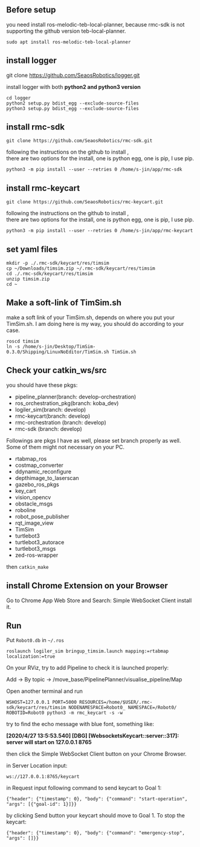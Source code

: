 ## Before setup

you need install ros-melodic-teb-local-planner, because rmc-sdk is not supporting the github version teb-local-planner.

```
sudo apt install ros-melodic-teb-local-planner
```


## install logger

git clone https://github.com/SeaosRobotics/logger.git

install logger  with both  **python2 and python3 version**

```
cd logger
python2 setup.py bdist_egg --exclude-source-files
python3 setup.py bdist_egg --exclude-source-files
```

## install rmc-sdk

```git clone https://github.com/SeaosRobotics/rmc-sdk.git```

following the instructions on the github to install ,  
there are two options for the install, one is python egg, one is pip, I use pip.

```
python3 -m pip install --user --retries 0 /home/s-jin/app/rmc-sdk
```

## install rmc-keycart

```git clone https://github.com/SeaosRobotics/rmc-keycart.git```

following the instructions on the github to install ,  
there are two options for the install, one is python egg, one is pip, I use pip.

```
python3 -m pip install --user --retries 0 /home/s-jin/app/rmc-keycart
```

## set yaml files

```
mkdir -p ./.rmc-sdk/keycart/res/timsim
cp ~/Downloads/timsim.zip ~/.rmc-sdk/keycart/res/timsim
cd ./.rmc-sdk/keycart/res/timsim
unzip timsim.zip
cd ~
```

## Make a soft-link of TimSim.sh

make a soft link of your TimSim.sh, depends on where you put your TimSim.sh. I am doing here is my way, you should do according to your case.

```
roscd timsim
ln -s /home/s-jin/Desktop/TimSim-0.3.0/Shipping/LinuxNoEditor/TimSim.sh TimSim.sh
```

## Check your catkin_ws/src

you should have these pkgs:

- pipeline_planner(branch: develop-orchestration)
- ros_orchestration_pkg(branch: koba_dev)
- logiler_sim(branch: develop)
- rmc-keycart(branch: develop)
- rmc-orchestration (branch: develop)  
- rmc-sdk (branch: develop)

Followings are pkgs I have as well, please set branch properly as well. Some of them might not necessary on your PC.

- rtabmap_ros
- costmap_converter           
- ddynamic_reconfigure        
- depthimage_to_laserscan     
- gazebo_ros_pkgs             
- key_cart                    
- vision_opencv
- obstacle_msgs
- roboline            
- robot_pose_publisher
- rqt_image_view
- TimSim
- turtlebot3
- turtlebot3_autorace
- turtlebot3_msgs
- zed-ros-wrapper      


then ```catkin_make```

## install Chrome Extension on your Browser

Go to Chrome App Web Store and Search: Simple WebSocket Client
install it.




## Run 

Put `Robot0.db` in `~/.ros` 

```
roslaunch logiler_sim bringup_timsim.launch mapping:=rtabmap localization:=true
```

On your RViz, try to add Pipeline to check it is launched properly:

Add -> By topic -> /move_base/PipelinePlanner/visualise_pipeline/Map


Open another terminal and run
```
WSHOST=127.0.0.1 PORT=5000 RESOURCES=/home/$USER/.rmc-sdk/keycart/res/timsim NODENAMESPACE=Robot0_ NAMESPACE=/Robot0/ ROBOTID=Robot0 python3 -m rmc_keycart -s -w
```
try to find the echo message with blue font, something like:

**[2020/4/27 13:5:53.540] [DBG] [WebsocketsKeycart::server::317]: server will start on  127.0.0.1 8765**


then click the Simple WebSocket Client  button on your Chrome Browser.


in Server Location input:  

```
ws://127.0.0.1:8765/keycart
```

in Request input following command to send keycart to Goal 1:

```
{"header": {"timestamp": 0}, "body": {"command": "start-operation", "args": [{"goal-id": 1}]}}
```

by clicking Send button your keycart should move to Goal 1. To stop the keycart:

```
{"header": {"timestamp": 0}, "body": {"command": "emergency-stop", "args": []}}
```
